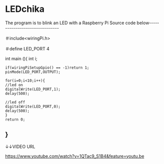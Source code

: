 # LEDchika
The program is to blink an LED with a Raspberry Pi
Source code below--------------------------------


＃include<wiringPi.h>

＃define LED_PORT 4

int main (){
	int i;

	if(wiringPiSetupGpio() == -1)return 1;
	pinMode(LED_PORT,OUTPUT);

	for(i=0;i<10;i++){
	//led on
	digitalWrite(LED_PORT,1);
	delay(500);

	//led off
	digitalWrite(LED_PORT,0);
	delay(500);
	}
	return 0;
}
-------------------------------------------------


↓↓VIDEO URL

https://www.youtube.com/watch?v=1QTac9_S1B4&feature=youtu.be
